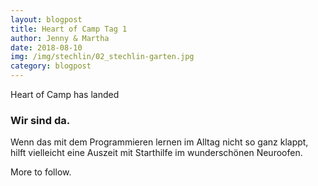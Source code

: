 ```yaml
---
layout: blogpost
title: Heart of Camp Tag 1
author: Jenny & Martha
date: 2018-08-10
img: /img/stechlin/02_stechlin-garten.jpg
category: blogpost
---
```


Heart of Camp has landed

### Wir sind da.

<p>Wenn das mit dem Programmieren lernen im Alltag nicht so ganz klappt, hilft vielleicht eine Auszeit mit Starthilfe im wunderschönen Neuroofen.</p>
<p>More to follow.</p>
